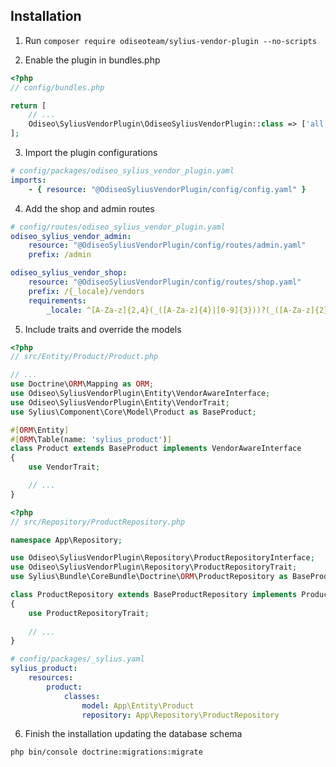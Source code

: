 ## Installation

1. Run `composer require odiseoteam/sylius-vendor-plugin --no-scripts`

2. Enable the plugin in bundles.php

```php
<?php
// config/bundles.php

return [
    // ...
    Odiseo\SyliusVendorPlugin\OdiseoSyliusVendorPlugin::class => ['all' => true],
];
```

3. Import the plugin configurations

```yml
# config/packages/odiseo_sylius_vendor_plugin.yaml
imports:
    - { resource: "@OdiseoSyliusVendorPlugin/config/config.yaml" }
```

4. Add the shop and admin routes

```yml
# config/routes/odiseo_sylius_vendor_plugin.yaml
odiseo_sylius_vendor_admin:
    resource: "@OdiseoSyliusVendorPlugin/config/routes/admin.yaml"
    prefix: /admin

odiseo_sylius_vendor_shop:
    resource: "@OdiseoSyliusVendorPlugin/config/routes/shop.yaml"
    prefix: /{_locale}/vendors
    requirements:
        _locale: ^[A-Za-z]{2,4}(_([A-Za-z]{4}|[0-9]{3}))?(_([A-Za-z]{2}|[0-9]{3}))?$
```

5. Include traits and override the models

```php
<?php
// src/Entity/Product/Product.php

// ...
use Doctrine\ORM\Mapping as ORM;
use Odiseo\SyliusVendorPlugin\Entity\VendorAwareInterface;
use Odiseo\SyliusVendorPlugin\Entity\VendorTrait;
use Sylius\Component\Core\Model\Product as BaseProduct;

#[ORM\Entity]
#[ORM\Table(name: 'sylius_product')]
class Product extends BaseProduct implements VendorAwareInterface
{
    use VendorTrait;

    // ...
}
```

```php
<?php
// src/Repository/ProductRepository.php

namespace App\Repository;

use Odiseo\SyliusVendorPlugin\Repository\ProductRepositoryInterface;
use Odiseo\SyliusVendorPlugin\Repository\ProductRepositoryTrait;
use Sylius\Bundle\CoreBundle\Doctrine\ORM\ProductRepository as BaseProductRepository;

class ProductRepository extends BaseProductRepository implements ProductRepositoryInterface
{
    use ProductRepositoryTrait;
    
    // ...
}
```

```yml
# config/packages/_sylius.yaml
sylius_product:
    resources:
        product:
            classes:
                model: App\Entity\Product
                repository: App\Repository\ProductRepository
```

6. Finish the installation updating the database schema

```
php bin/console doctrine:migrations:migrate
```
